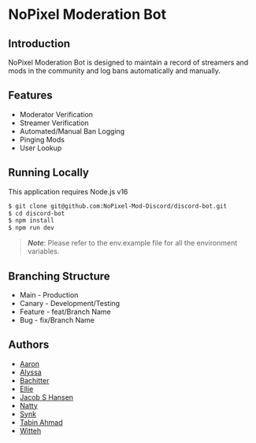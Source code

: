 # NoPixel Moderation Bot

## Introduction

NoPixel Moderation Bot is designed to maintain a record of streamers and mods in the community and log bans automatically and manually.

## Features

- Moderator Verification
- Streamer Verification
- Automated/Manual Ban Logging
- Pinging Mods
- User Lookup

## Running Locally

This application requires Node.js v16

```bash
$ git clone git@github.com:NoPixel-Mod-Discord/discord-bot.git
$ cd discord-bot
$ npm install
$ npm run dev
```

> **_Note_**: Please refer to the env.example file for all the environment variables.

## Branching Structure

- Main - Production
- Canary - Development/Testing
- Feature - feat/Branch Name
- Bug - fix/Branch Name

## Authors

- [Aaron](https://github.com/Aaron995)
- [Alyssa](https://github.com/Lyss770)
- [Bachitter](https://github.com/bachitterch)
- [Ellie](https://github.com/EllieAngelica)
- [Jacob S Hansen](https://github.com/JshReaper)
- [Natty](https://github.com/NattyPew)
- [Synk](https://github.com/Synklul)
- [Tabin Ahmad](https://github.com/TabinAhmad)
- [Witteh](https://github.com/Witteh)

